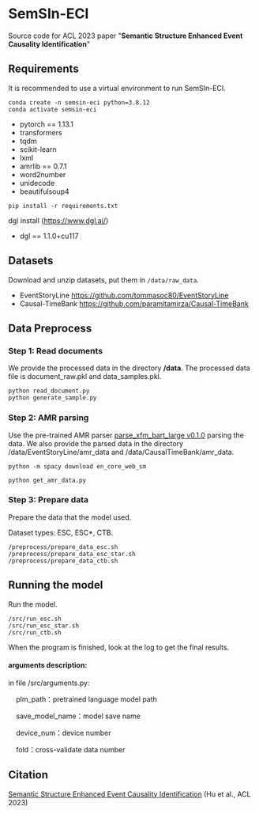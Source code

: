 # SemSIn-ECI

Source code for ACL 2023 paper "**Semantic Structure Enhanced Event Causality Identification**"

## Requirements

It is recommended to use a virtual environment to run SemSIn-ECI.

```shell
conda create -n semsin-eci python=3.8.12
conda activate semsin-eci
```

- pytorch == 1.13.1 
- transformers
- tqdm
- scikit-learn
- lxml
- amrlib == 0.7.1
- word2number 
- unidecode
- beautifulsoup4

```shell
pip install -r requirements.txt
```

dgl install (https://www.dgl.ai/)

- dgl == 1.1.0+cu117

## Datasets

Download and unzip datasets, put them in `/data/raw_data`.

- EventStoryLine
  https://github.com/tommasoc80/EventStoryLine
- Causal-TimeBank
  https://github.com/paramitamirza/Causal-TimeBank

## Data Preprocess

### Step 1: Read documents

We provide the processed data in the directory **/data**.
The processed data file is document_raw.pkl and data_samples.pkl.

```
python read_document.py
python generate_sample.py
```

### Step 2: AMR parsing

Use the pre-trained AMR parser [parse_xfm_bart_large v0.1.0](https://github.com/bjascob/amrlib) parsing the data.
We also provide the parsed data in the directory /data/EventStoryLine/amr_data and /data/CausalTimeBank/amr_data.

```
python -m spacy download en_core_web_sm
```

```
python get_amr_data.py
```

### Step 3: Prepare data

Prepare the data that the model used.

Dataset types: ESC, ESC*, CTB.

```
/preprocess/prepare_data_esc.sh
/preprocess/prepare_data_esc_star.sh
/preprocess/prepare_data_ctb.sh
```

## Running the model

Run the model.

```
/src/run_esc.sh
/src/run_esc_star.sh
/src/run_ctb.sh
```

When the program is finished, look at the log to get the final results.

#### arguments description:

in file /src/arguments.py:

    plm_path：pretrained language model path

    save_model_name：model save name

    device_num：device number

    fold：cross-validate data number

## Citation

[Semantic Structure Enhanced Event Causality Identification](https://aclanthology.org/2023.acl-long.610) (Hu et al., ACL 2023)